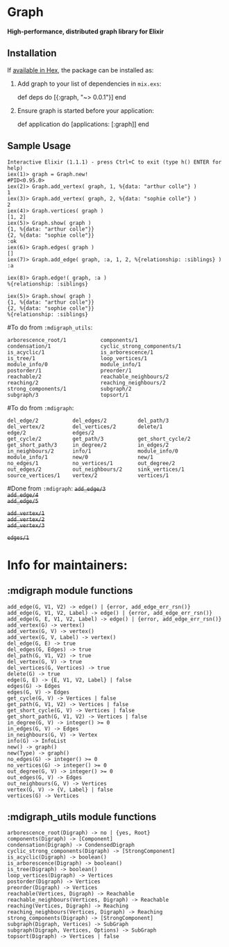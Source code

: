 # Graph

**High-performance, distributed graph library for Elixir**

## Installation

If [available in Hex](https://hex.pm/docs/publish), the package can be installed as:

  1. Add graph to your list of dependencies in `mix.exs`:

        def deps do
          [{:graph, "~> 0.0.1"}]
        end

  2. Ensure graph is started before your application:

        def application do
          [applications: [:graph]]
        end

## Sample Usage

```
Interactive Elixir (1.1.1) - press Ctrl+C to exit (type h() ENTER for help)
iex(1)> graph = Graph.new!
#PID<0.95.0>
iex(2)> Graph.add_vertex( graph, 1, %{data: "arthur colle"} )
1
iex(3)> Graph.add_vertex( graph, 2, %{data: "sophie colle"} )
2
iex(4)> Graph.vertices( graph )
[1, 2]
iex(5)> Graph.show( graph )
{1, %{data: "arthur colle"}}
{2, %{data: "sophie colle"}}
:ok
iex(6)> Graph.edges( graph )
[]
iex(7)> Graph.add_edge( graph, :a, 1, 2, %{relationship: :siblings} )
:a

iex(8)> Graph.edge!( graph, :a )
%{relationship: :siblings}

iex(5)> Graph.show( graph )
{1, %{data: "arthur colle"}}
{2, %{data: "sophie colle"}}
%{relationship: :siblings}

```

#To do from `:mdigraph_utils`:

```
arborescence_root/1           components/1
condensation/1                cyclic_strong_components/1
is_acyclic/1                  is_arborescence/1
is_tree/1                     loop_vertices/1
module_info/0                 module_info/1
postorder/1                   preorder/1
reachable/2                   reachable_neighbours/2
reaching/2                    reaching_neighbours/2
strong_components/1           subgraph/2
subgraph/3                    topsort/1
```

#To do from `:mdigraph`:
```
del_edge/2           del_edges/2          del_path/3
del_vertex/2         del_vertices/2       delete/1
edge/2               edges/2
get_cycle/2          get_path/3           get_short_cycle/2
get_short_path/3     in_degree/2          in_edges/2
in_neighbours/2      info/1               module_info/0
module_info/1        new/0                new/1
no_edges/1           no_vertices/1        out_degree/2
out_edges/2          out_neighbours/2     sink_vertices/1
source_vertices/1    vertex/2             vertices/1
```
#Done from `:mdigraph`:
~~`add_edge/3`~~           
~~`add_edge/4`~~           
~~`add_edge/5`~~ 

~~`add_vertex/1`~~         
~~`add_vertex/2`~~         
~~`add_vertex/3`~~

~~`edges/1`~~

# Info for maintainers:

## :mdigraph module functions
```
add_edge(G, V1, V2) -> edge() | {error, add_edge_err_rsn()}
add_edge(G, V1, V2, Label) -> edge() | {error, add_edge_err_rsn()}
add_edge(G, E, V1, V2, Label) -> edge() | {error, add_edge_err_rsn()}
add_vertex(G) -> vertex()
add_vertex(G, V) -> vertex()
add_vertex(G, V, Label) -> vertex()
del_edge(G, E) -> true
del_edges(G, Edges) -> true
del_path(G, V1, V2) -> true
del_vertex(G, V) -> true
del_vertices(G, Vertices) -> true
delete(G) -> true
edge(G, E) -> {E, V1, V2, Label} | false
edges(G) -> Edges
edges(G, V) -> Edges
get_cycle(G, V) -> Vertices | false
get_path(G, V1, V2) -> Vertices | false
get_short_cycle(G, V) -> Vertices | false
get_short_path(G, V1, V2) -> Vertices | false
in_degree(G, V) -> integer() >= 0
in_edges(G, V) -> Edges
in_neighbours(G, V) -> Vertex
info(G) -> InfoList
new() -> graph()
new(Type) -> graph()
no_edges(G) -> integer() >= 0
no_vertices(G) -> integer() >= 0
out_degree(G, V) -> integer() >= 0
out_edges(G, V) -> Edges
out_neighbours(G, V) -> Vertices
vertex(G, V) -> {V, Label} | false
vertices(G) -> Vertices
```

## :mdigraph_utils module functions
```
arborescence_root(Digraph) -> no | {yes, Root}
components(Digraph) -> [Component]
condensation(Digraph) -> CondensedDigraph
cyclic_strong_components(Digraph) -> [StrongComponent]
is_acyclic(Digraph) -> boolean()
is_arborescence(Digraph) -> boolean()
is_tree(Digraph) -> boolean()
loop_vertices(Digraph) -> Vertices
postorder(Digraph) -> Vertices
preorder(Digraph) -> Vertices
reachable(Vertices, Digraph) -> Reachable
reachable_neighbours(Vertices, Digraph) -> Reachable
reaching(Vertices, Digraph) -> Reaching
reaching_neighbours(Vertices, Digraph) -> Reaching
strong_components(Digraph) -> [StrongComponent]
subgraph(Digraph, Vertices) -> SubGraph
subgraph(Digraph, Vertices, Options) -> SubGraph
topsort(Digraph) -> Vertices | false
```